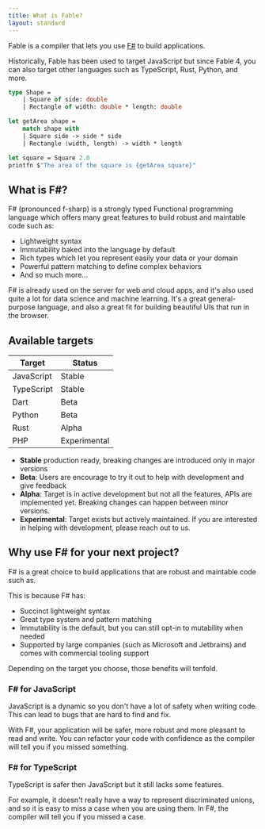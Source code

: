 ```yaml
---
title: What is Fable?
layout: standard
---
```


Fable is a compiler that lets you use [F#](https://fsharp.org/) to build applications.

Historically, Fable has been used to target JavaScript but since Fable 4, you can also target other languages such as TypeScript, Rust, Python, and more.

```fsharp
type Shape =
    | Square of side: double
    | Rectangle of width: double * length: double

let getArea shape =
    match shape with
    | Square side -> side * side
    | Rectangle (width, length) -> width * length

let square = Square 2.0
printfn $"The area of the square is {getArea square}"
```

## What is F#?

F# (pronounced f-sharp) is a strongly typed Functional programming language which offers many great features to build robust and maintable code such as:

- Lightweight syntax
- Immutability baked into the language by default
- Rich types which let you represent easily your data or your domain
- Powerful pattern matching to define complex behaviors
- And so much more...

F# is already used on the server for web and cloud apps, and it's also used quite a lot for data science and machine learning. It's a great general-purpose language, and also a great fit for building beautiful UIs that run in the browser.

## Available targets

<table style="
    max-width: 500px;
">
  <thead>
    <tr>
      <th>Target</th>
      <th>Status</th>
    </tr>
  </thead>
  <tbody>
    <tr>
      <td>JavaScript</td>
      <td>Stable</td>
    </tr>
    <tr>
      <td>TypeScript</td>
      <td>Stable</td>
    </tr>
    <tr>
      <td>Dart</td>
      <td>Beta</td>
    </tr>
    <tr>
      <td>Python</td>
      <td>Beta</td>
    </tr>
    <tr>
      <td>Rust</td>
      <td>Alpha</td>
    </tr>
    <tr>
      <td>PHP</td>
      <td>Experimental</td>
    </tr>
  </tbody>
</table>

- **Stable** production ready, breaking changes are introduced only in major versions
- **Beta**: Users are encourage to try it out to help with development and give feedback
- **Alpha**: Target is in active development but not all the features, APIs are implemented yet. Breaking changes can happen between minor versions.
- **Experimental**: Target exists but actively maintained. If you are interested in helping with development, please reach out to us.

## Why use F# for your next project?

F# is a great choice to build applications that are robust and maintable code such as.

This is because F# has:

* Succinct lightweight syntax
* Great type system and pattern matching
* Immutability is the default, but you can still opt-in to mutability when needed
* Supported by large companies (such as Microsoft and Jetbrains) and comes with commercial tooling support

Depending on the target you choose, those benefits will tenfold.

### F# for JavaScript

JavaScript is a dynamic so you don't have a lot of safety when writing code. This can lead to bugs that are hard to find and fix.

With F#, your application will be safer, more robust and more pleasant to read and write. You can refactor your code with confidence as the compiler will tell you if you missed something.

### F# for TypeScript

TypeScript is safer then JavaScript but it still lacks some features.

For example, it doesn't really have a way to represent discriminated unions, and so it is easy to miss a case when you are using them. In F#, the compiler will tell you if you missed a case.
